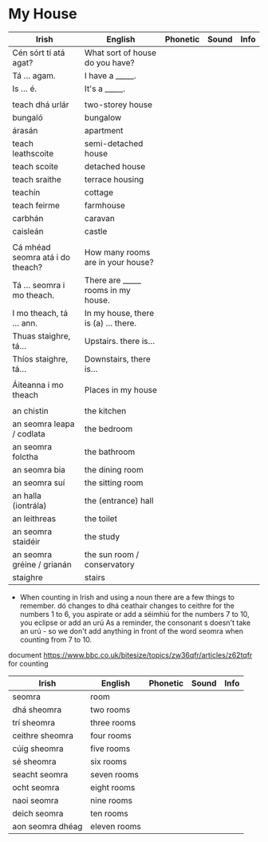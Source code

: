 # My House

|Irish|English|Phonetic|Sound|Info|
|------|-------|--------|-----|----|
|Cén sórt tí atá agat?|What sort of house do you have?
|Tá … agam.|I have a _____.
|Is … é.|It's a _____.
||
|teach dhá urlár|two-storey house
|bungaló|bungalow
|árasán|apartment
|teach leathscoite|semi-detached house
|teach scoite|detached house
|teach sraithe|terrace housing
|teachín|cottage
|teach feirme|farmhouse
|carbhán|caravan
|caisleán|castle
||
|Cá mhéad seomra atá i do theach?|How many rooms are in your house?
|Tá … seomra i mo theach.|There are _____ rooms in my house.
|I mo theach, tá … ann.|In my house, there is (a) … there.
|Thuas staighre, tá…|Upstairs. there is…
|Thíos staighre, tá…|Downstairs, there is…
||
|Áiteanna i mo theach|Places in my house
||
|an chistin|the kitchen
|an seomra leapa / codlata|the bedroom
|an seomra folctha|the bathroom
|an seomra bia|the dining room
|an seomra suí|the sitting room
|an halla (iontrála)|the (entrance) hall
|an leithreas|the toilet
|an seomra staidéir|the study
|an seomra gréine / grianán|the sun room / conservatory
|staighre|stairs


* When counting in Irish and using a noun there are a few things to remember.
dó changes to dhá
ceathair changes to ceithre
for the numbers 1 to 6, you aspirate or add a séimhiú
for the numbers 7 to 10, you eclipse or add an urú
As a reminder, the consonant s doesn't take an urú - so we don't add anything in front of the word seomra when counting from 7 to 10.


document https://www.bbc.co.uk/bitesize/topics/zw36qfr/articles/z62tqfr for counting

|Irish|English|Phonetic|Sound|Info|
|------|-------|--------|-----|----|
|seomra|room|
|dhá sheomra|two rooms
|trí sheomra|three rooms
|ceithre sheomra|four rooms
|cúig sheomra|five rooms
|sé sheomra|six rooms
|seacht seomra|seven rooms
|ocht seomra|eight rooms
|naoi seomra|nine rooms
|deich seomra|ten rooms
|aon seomra dhéag|eleven rooms


